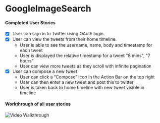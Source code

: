 GoogleImageSearch
=================
#### Completed User Stories
   * [x]  User can sign in to Twitter using OAuth login. 
   * [x]  User can view the tweets from their home timeline.
      - User is able to see the username, name, body and timestamp for each tweet
      - User is displayed the relative timestamp for a tweet "8 mins", "7 hours"
      - User can view more tweets as they scroll with infinite pagination
   * [x]  User can compose a new tweet
      - User can click a “Compose” icon in the Action Bar on the top right
      - User can then enter a new tweet and post this to twitter
      - User is taken back to home timeline with new tweet visible in timeline


#### Workthrough of all user stories

![Video Walkthrough](demo.gif)
